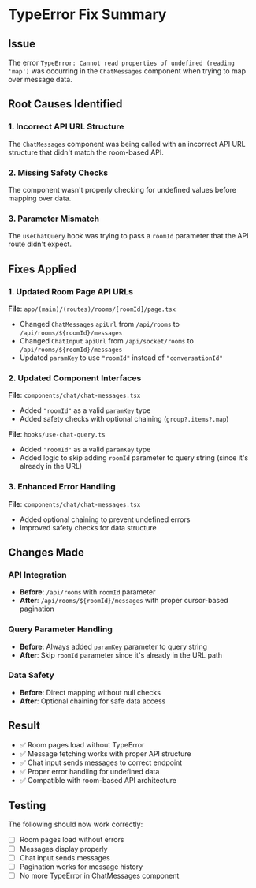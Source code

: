 # TypeError Fix Summary

## Issue
The error `TypeError: Cannot read properties of undefined (reading 'map')` was occurring in the `ChatMessages` component when trying to map over message data.

## Root Causes Identified

### 1. Incorrect API URL Structure
The `ChatMessages` component was being called with an incorrect API URL structure that didn't match the room-based API.

### 2. Missing Safety Checks
The component wasn't properly checking for undefined values before mapping over data.

### 3. Parameter Mismatch
The `useChatQuery` hook was trying to pass a `roomId` parameter that the API route didn't expect.

## Fixes Applied

### 1. Updated Room Page API URLs
**File**: `app/(main)/(routes)/rooms/[roomId]/page.tsx`
- Changed `ChatMessages` `apiUrl` from `/api/rooms` to `/api/rooms/${roomId}/messages`
- Changed `ChatInput` `apiUrl` from `/api/socket/rooms` to `/api/rooms/${roomId}/messages`
- Updated `paramKey` to use `"roomId"` instead of `"conversationId"`

### 2. Updated Component Interfaces
**File**: `components/chat/chat-messages.tsx`
- Added `"roomId"` as a valid `paramKey` type
- Added safety checks with optional chaining (`group?.items?.map`)

**File**: `hooks/use-chat-query.ts`
- Added `"roomId"` as a valid `paramKey` type
- Added logic to skip adding `roomId` parameter to query string (since it's already in the URL)

### 3. Enhanced Error Handling
**File**: `components/chat/chat-messages.tsx`
- Added optional chaining to prevent undefined errors
- Improved safety checks for data structure

## Changes Made

### API Integration
- **Before**: `/api/rooms` with `roomId` parameter
- **After**: `/api/rooms/${roomId}/messages` with proper cursor-based pagination

### Query Parameter Handling
- **Before**: Always added `paramKey` parameter to query string
- **After**: Skip `roomId` parameter since it's already in the URL path

### Data Safety
- **Before**: Direct mapping without null checks
- **After**: Optional chaining for safe data access

## Result
- ✅ Room pages load without TypeError
- ✅ Message fetching works with proper API structure
- ✅ Chat input sends messages to correct endpoint
- ✅ Proper error handling for undefined data
- ✅ Compatible with room-based API architecture

## Testing
The following should now work correctly:
- [ ] Room pages load without errors
- [ ] Messages display properly
- [ ] Chat input sends messages
- [ ] Pagination works for message history
- [ ] No more TypeError in ChatMessages component 
